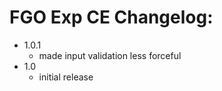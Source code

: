 # FGO Exp CE Changelog:
- 1.0.1
    - made input validation less forceful
- 1.0
    - initial release
